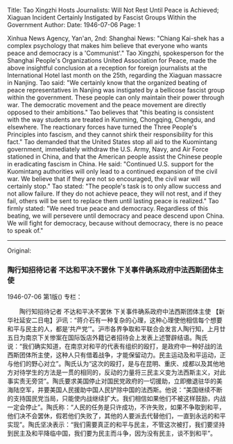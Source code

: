 Title: Tao Xingzhi Hosts Journalists: Will Not Rest Until Peace is Achieved; Xiaguan Incident Certainly Instigated by Fascist Groups Within the Government
Author:
Date: 1946-07-06
Page: 1

Xinhua News Agency, Yan'an, 2nd: Shanghai News: "Chiang Kai-shek has a complex psychology that makes him believe that everyone who wants peace and democracy is a 'Communist'." Tao Xingzhi, spokesperson for the Shanghai People's Organizations United Association for Peace, made the above insightful conclusion at a reception for foreign journalists at the International Hotel last month on the 25th, regarding the Xiaguan massacre in Nanjing. Tao said: "We certainly know that the organized beating of peace representatives in Nanjing was instigated by a bellicose fascist group within the government. These people can only maintain their power through war. The democratic movement and the peace movement are directly opposed to their ambitions." Tao believes that "this beating is consistent with the way students are treated in Kunming, Chongqing, Chengdu, and elsewhere. The reactionary forces have turned the Three People's Principles into fascism, and they cannot shirk their responsibility for this fact." Tao demanded that the United States stop all aid to the Kuomintang government, immediately withdraw the U.S. Army, Navy, and Air Force stationed in China, and that the American people assist the Chinese people in eradicating fascism in China. He said: "Continued U.S. support for the Kuomintang authorities will only lead to a continued expansion of the civil war. We believe that if they are not so encouraged, the civil war will certainly stop." Tao stated: "The people's task is to only allow success and not allow failure. If they do not achieve peace, they will not rest, and if they fail, others will be sent to replace them until lasting peace is realized." Tao firmly stated: "We need true peace and democracy. Regardless of this beating, we will persevere until democracy and peace descend upon China. We will fight for democracy, because without democracy, there is no peace to speak of."



<hr /> 

Original: 


### 陶行知招待记者  不达和平决不罢休  下关事件确系政府中法西斯团体主使

1946-07-06
第1版()
专栏：

　　陶行知招待记者
    不达和平决不罢休
    下关事件确系政府中法西斯团体主使
    【新华社延安二日电】沪讯：“蒋介石有一种复杂的心理，这种心理使他相信每个想要和平与民主的人，都是‘共产党’”。沪市各界争取和平联合会发言人陶行知，上月廿五日为南京下关惨案在国际饭店外籍记者招待会上发表上述警辟结语。陶氏说：“我们确实知道，在南京对和平的代表有组织的殴打，是政府中一种好战的法西斯团体所主使，这种人只有借着战争，才能保留动力。民主运动及和平运动，正与他们的野心对立”。陶氏认为“这次的殴打，是与在昆明、重庆、成都以及其他地方对待学生的方法是一贯的相同的，反动的力量将三民主义变为法西斯主义，对此事实责无旁贷”。陶氏要求美国停止对国民党政府的一切援助，立即撤退驻华的美海陆空军，并要美国人民援助中国人民铲除中国的法西斯。他说：“美国继续不断的支持国民党当局，只能使内战继续扩大。我们相信如果他们不被这样鼓励，内战一定会停止”。陶氏称：“人民的任务是只许成功，不许失败，如果不争取到和平，他们决不会罢休，假若他们失败了，其他的人要派去代替他们，一直到永远的和平实现”。陶氏坚决表示：“我们需要真正的和平与民主，不管这次被打，我们要坚持到民主及和平降临中国，我们要为民主而斗争，因为没有民主，谈不到和平”。
